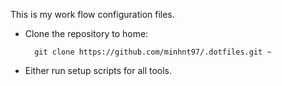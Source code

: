 This is my work flow configuration files.

- Clone the repository to home:

        git clone https://github.com/minhnt97/.dotfiles.git ~

- Either run setup scripts for all tools.
